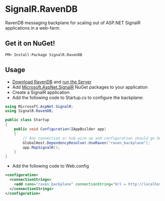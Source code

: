 # SignalR.RavenDB

RavenDB messaging backplane for scaling out of ASP.NET SignalR applications in a web-farm.

## Get it on NuGet!

``PM> Install-Package SignalR.RavenDB``

## Usage

* [Download RavenDB][raven-download] and [run the Server][raven-tutorial]
* Add [Microsoft.AspNet.SignalR][signalr-nuget] NuGet packages to your application
* Create a SignalR application
* Add the following code to Startup.cs to configure the backplane:
```csharp
using Microsoft.AspNet.SignalR;
using SignalR.RavenDB;

public class Startup
{
	public void Configuration(IAppBuilder app)
	{
		// Any connection or hub wire up and configuration should go here
		GlobalHost.DependencyResolver.UseRaven("raven_backplane");
		app.MapSignalR();
	}
}
```
* Add the following code to Web.config
```xml
<configuration>
  <connectionStrings>
    <add name="raven_backplane" connectionString="Url = http://localhost:8080/; Database = signalr" />
  </connectionStrings>
</configuration>
```

[raven-download]: http://ravendb.net/download
[raven-tutorial]: http://ravendb.net/docs/2.5/intro/ravendb-in-a-nutshell
[signalr-nuget]: http://nuget.org/packages/Microsoft.AspNet.SignalR
